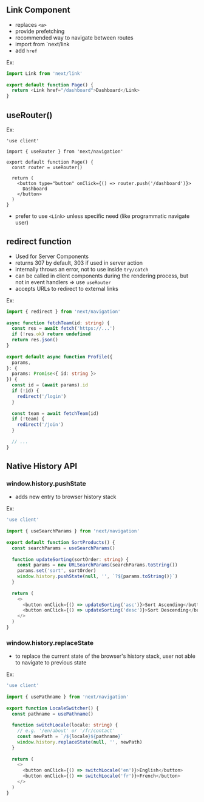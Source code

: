 

## Link Component

- replaces `<a>`
- provide prefetching
- recommended way to navigate between routes
- import from `next/link
- add `href`

Ex: 

```typescript file:app/page.tsx
import Link from 'next/link'
 
export default function Page() {
  return <Link href="/dashboard">Dashboard</Link>
}
```

## useRouter()

Ex:

```typeecript file:app/page.tsx
'use client'
 
import { useRouter } from 'next/navigation'
 
export default function Page() {
  const router = useRouter()
 
  return (
    <button type="button" onClick={() => router.push('/dashboard')}>
      Dashboard
    </button>
  )
}
```

- prefer to use `<Link>` unless specific need (like programmatic navigate user)

## redirect function

- Used for Server Components
- returns 307 by default, 303 if used in server action
- internally throws an error, not to use inside `try/catch`
- can be called in client components during the rendering process, but not in event handlers => use `useRouter`
- accepts URLs to redirect to external links 

Ex: 

```typescript file:app/team/[id]/page.tsx
import { redirect } from 'next/navigation'
 
async function fetchTeam(id: string) {
  const res = await fetch('https://...')
  if (!res.ok) return undefined
  return res.json()
}
 
export default async function Profile({
  params,
}: {
  params: Promise<{ id: string }>
}) {
  const id = (await params).id
  if (!id) {
    redirect('/login')
  }
 
  const team = await fetchTeam(id)
  if (!team) {
    redirect('/join')
  }
 
  // ...
}
```

## Native History API


### window.history.pushState

- adds new entry to browser history stack

Ex:

```typescript hl:11
'use client'
 
import { useSearchParams } from 'next/navigation'
 
export default function SortProducts() {
  const searchParams = useSearchParams()
 
  function updateSorting(sortOrder: string) {
    const params = new URLSearchParams(searchParams.toString())
    params.set('sort', sortOrder)
    window.history.pushState(null, '', `?${params.toString()}`)
  }
 
  return (
    <>
      <button onClick={() => updateSorting('asc')}>Sort Ascending</button>
      <button onClick={() => updateSorting('desc')}>Sort Descending</button>
    </>
  )
}
```

### window.history.replaceState

- to replace the current state of the browser's history stack, user not able to navigate to previous state

Ex:

```typescript hl:11
'use client'
 
import { usePathname } from 'next/navigation'
 
export function LocaleSwitcher() {
  const pathname = usePathname()
 
  function switchLocale(locale: string) {
    // e.g. '/en/about' or '/fr/contact'
    const newPath = `/${locale}${pathname}`
    window.history.replaceState(null, '', newPath)
  }
 
  return (
    <>
      <button onClick={() => switchLocale('en')}>English</button>
      <button onClick={() => switchLocale('fr')}>French</button>
    </>
  )
}
```